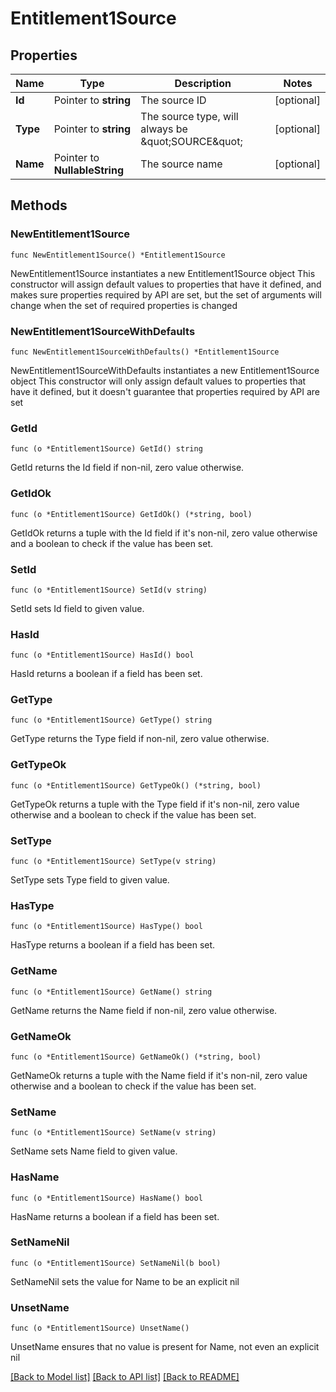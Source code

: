 # Entitlement1Source

## Properties

Name | Type | Description | Notes
------------ | ------------- | ------------- | -------------
**Id** | Pointer to **string** | The source ID | [optional] 
**Type** | Pointer to **string** | The source type, will always be \&quot;SOURCE\&quot; | [optional] 
**Name** | Pointer to **NullableString** | The source name | [optional] 

## Methods

### NewEntitlement1Source

`func NewEntitlement1Source() *Entitlement1Source`

NewEntitlement1Source instantiates a new Entitlement1Source object
This constructor will assign default values to properties that have it defined,
and makes sure properties required by API are set, but the set of arguments
will change when the set of required properties is changed

### NewEntitlement1SourceWithDefaults

`func NewEntitlement1SourceWithDefaults() *Entitlement1Source`

NewEntitlement1SourceWithDefaults instantiates a new Entitlement1Source object
This constructor will only assign default values to properties that have it defined,
but it doesn't guarantee that properties required by API are set

### GetId

`func (o *Entitlement1Source) GetId() string`

GetId returns the Id field if non-nil, zero value otherwise.

### GetIdOk

`func (o *Entitlement1Source) GetIdOk() (*string, bool)`

GetIdOk returns a tuple with the Id field if it's non-nil, zero value otherwise
and a boolean to check if the value has been set.

### SetId

`func (o *Entitlement1Source) SetId(v string)`

SetId sets Id field to given value.

### HasId

`func (o *Entitlement1Source) HasId() bool`

HasId returns a boolean if a field has been set.

### GetType

`func (o *Entitlement1Source) GetType() string`

GetType returns the Type field if non-nil, zero value otherwise.

### GetTypeOk

`func (o *Entitlement1Source) GetTypeOk() (*string, bool)`

GetTypeOk returns a tuple with the Type field if it's non-nil, zero value otherwise
and a boolean to check if the value has been set.

### SetType

`func (o *Entitlement1Source) SetType(v string)`

SetType sets Type field to given value.

### HasType

`func (o *Entitlement1Source) HasType() bool`

HasType returns a boolean if a field has been set.

### GetName

`func (o *Entitlement1Source) GetName() string`

GetName returns the Name field if non-nil, zero value otherwise.

### GetNameOk

`func (o *Entitlement1Source) GetNameOk() (*string, bool)`

GetNameOk returns a tuple with the Name field if it's non-nil, zero value otherwise
and a boolean to check if the value has been set.

### SetName

`func (o *Entitlement1Source) SetName(v string)`

SetName sets Name field to given value.

### HasName

`func (o *Entitlement1Source) HasName() bool`

HasName returns a boolean if a field has been set.

### SetNameNil

`func (o *Entitlement1Source) SetNameNil(b bool)`

 SetNameNil sets the value for Name to be an explicit nil

### UnsetName
`func (o *Entitlement1Source) UnsetName()`

UnsetName ensures that no value is present for Name, not even an explicit nil

[[Back to Model list]](../README.md#documentation-for-models) [[Back to API list]](../README.md#documentation-for-api-endpoints) [[Back to README]](../README.md)


